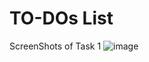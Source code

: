 # TO-DOs List
ScreenShots of Task 1
![image](https://user-images.githubusercontent.com/91986412/218783074-98cf9282-e151-494b-92a3-b2f21229b50e.png)
